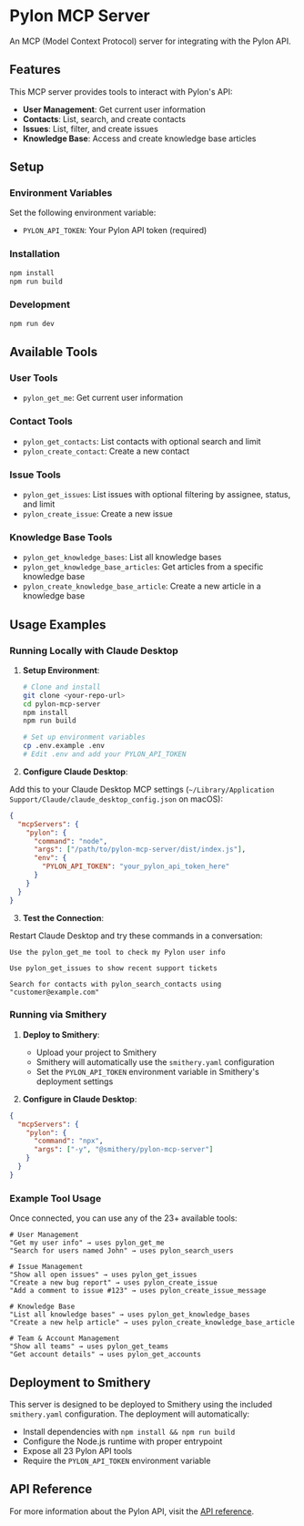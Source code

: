 # Pylon MCP Server

An MCP (Model Context Protocol) server for integrating with the Pylon API.

## Features

This MCP server provides tools to interact with Pylon's API:

- **User Management**: Get current user information
- **Contacts**: List, search, and create contacts
- **Issues**: List, filter, and create issues
- **Knowledge Base**: Access and create knowledge base articles

## Setup

### Environment Variables

Set the following environment variable:

- `PYLON_API_TOKEN`: Your Pylon API token (required)

### Installation

```bash
npm install
npm run build
```

### Development

```bash
npm run dev
```

## Available Tools

### User Tools

- `pylon_get_me`: Get current user information

### Contact Tools

- `pylon_get_contacts`: List contacts with optional search and limit
- `pylon_create_contact`: Create a new contact

### Issue Tools

- `pylon_get_issues`: List issues with optional filtering by assignee, status, and limit
- `pylon_create_issue`: Create a new issue

### Knowledge Base Tools

- `pylon_get_knowledge_bases`: List all knowledge bases
- `pylon_get_knowledge_base_articles`: Get articles from a specific knowledge base
- `pylon_create_knowledge_base_article`: Create a new article in a knowledge base

## Usage Examples

### Running Locally with Claude Desktop

1. **Setup Environment**:

   ```bash
   # Clone and install
   git clone <your-repo-url>
   cd pylon-mcp-server
   npm install
   npm run build
   
   # Set up environment variables
   cp .env.example .env
   # Edit .env and add your PYLON_API_TOKEN
   ```

2. **Configure Claude Desktop**:

  Add this to your Claude Desktop MCP settings (`~/Library/Application Support/Claude/claude_desktop_config.json` on macOS):
  
  ```json
  {
    "mcpServers": {
      "pylon": {
        "command": "node",
        "args": ["/path/to/pylon-mcp-server/dist/index.js"],
        "env": {
          "PYLON_API_TOKEN": "your_pylon_api_token_here"
        }
      }
    }
  }
  ```

3. **Test the Connection**:

  Restart Claude Desktop and try these commands in a conversation:

  ```text
  Use the pylon_get_me tool to check my Pylon user info
  
  Use pylon_get_issues to show recent support tickets
  
  Search for contacts with pylon_search_contacts using "customer@example.com"
  ```

### Running via Smithery

1. **Deploy to Smithery**:
   - Upload your project to Smithery
   - Smithery will automatically use the `smithery.yaml` configuration
   - Set the `PYLON_API_TOKEN` environment variable in Smithery's deployment settings

2. **Configure in Claude Desktop**:

  ```json
  {
    "mcpServers": {
      "pylon": {
        "command": "npx",
        "args": ["-y", "@smithery/pylon-mcp-server"]
      }
    }
  }
  ```

### Example Tool Usage

Once connected, you can use any of the 23+ available tools:

```text
# User Management
"Get my user info" → uses pylon_get_me
"Search for users named John" → uses pylon_search_users

# Issue Management  
"Show all open issues" → uses pylon_get_issues
"Create a new bug report" → uses pylon_create_issue
"Add a comment to issue #123" → uses pylon_create_issue_message

# Knowledge Base
"List all knowledge bases" → uses pylon_get_knowledge_bases
"Create a new help article" → uses pylon_create_knowledge_base_article

# Team & Account Management
"Show all teams" → uses pylon_get_teams
"Get account details" → uses pylon_get_accounts
```

## Deployment to Smithery

This server is designed to be deployed to Smithery using the included `smithery.yaml` configuration. The deployment will automatically:

- Install dependencies with `npm install && npm run build`
- Configure the Node.js runtime with proper entrypoint
- Expose all 23 Pylon API tools
- Require the `PYLON_API_TOKEN` environment variable

## API Reference

For more information about the Pylon API, visit the [API reference](https://docs.usepylon.com/pylon-docs/developer/api/api-reference).

